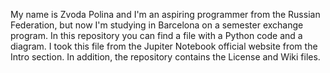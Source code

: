 My name is Zvoda Polina and I'm an aspiring programmer from the Russian Federation, but now I'm studying in Barcelona on a semester exchange program.
In this repository you can find a file with a Python code and a diagram. I took this file from the Jupiter Notebook official website from the Intro section. In addition, the repository contains the License and Wiki files.
